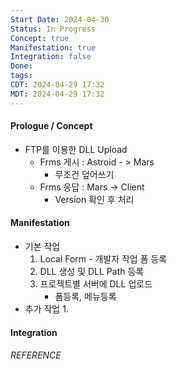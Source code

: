 ```yaml
---
Start Date: 2024-04-30
Status: In Progress
Concept: true
Manifestation: true
Integration: false
Done: 
tags: 
CDT: 2024-04-29 17:32
MDT: 2024-04-29 17:32
---
```

#### Prologue / Concept
- FTP를 이용한 DLL Upload
	- Frms 게시 : Astroid - > Mars 
		- 무조건 덮어쓰기
	- Frms 응답 : Mars -> Client
		- Version 확인 후 처리
#### Manifestation
- 기본 작업
	1. Local Form - 개발자 작업 폼 등록
	2. DLL 생성 및 DLL Path 등록
	3. 프로젝트별 서버에 DLL 업로드
		- 폼등록, 메뉴등록
- 추가 작업
	1.  
	
#### Integration

###### REFERENCE

	


